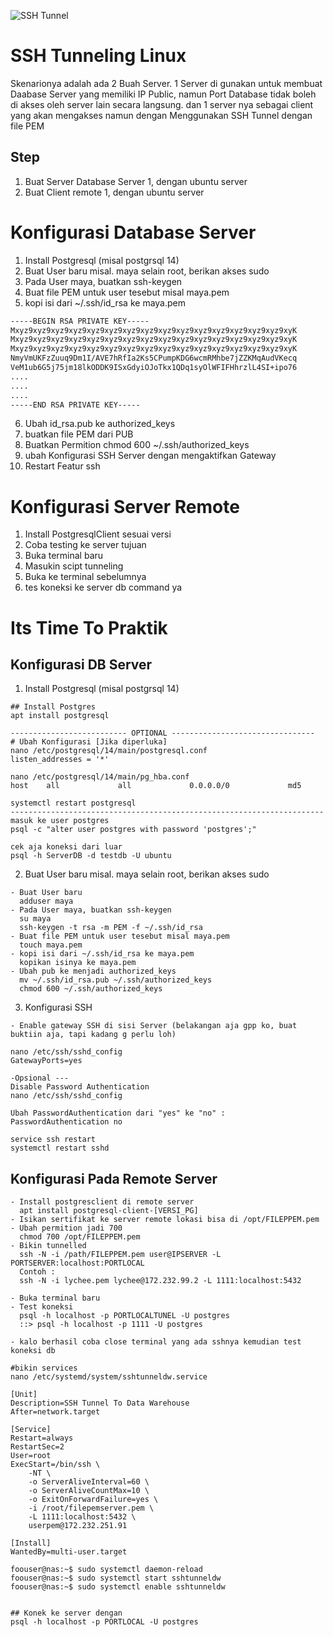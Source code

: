 ![SSH Tunnel](https://www.ssh.com/hubfs/Imported_Blog_Media/Securing_applications_with_ssh_tunneling___port_forwarding-2.png)

# SSH Tunneling Linux
Skenarionya adalah ada 2 Buah Server. 1 Server di gunakan untuk membuat Daabase Server yang memiliki IP Public, namun Port Database tidak boleh di akses oleh server lain secara langsung. dan 1 server nya sebagai client yang akan mengakses namun dengan Menggunakan SSH Tunnel dengan file PEM

## Step
1. Buat Server Database Server 1, dengan ubuntu server 
2. Buat Client remote  1, dengan ubuntu server 

# Konfigurasi Database Server
1. Install Postgresql (misal postgrsql 14)
2. Buat User baru misal. maya selain root, berikan akses sudo 
3. Pada User maya, buatkan ssh-keygen
4. Buat file PEM untuk user tesebut misal maya.pem
5. kopi isi dari ~/.ssh/id_rsa ke maya.pem
```bash
-----BEGIN RSA PRIVATE KEY-----
Mxyz9xyz9xyz9xyz9xyz9xyz9xyz9xyz9xyz9xyz9xyz9xyz9xyz9xyz9xyz9xyK
Mxyz9xyz9xyz9xyz9xyz9xyz9xyz9xyz9xyz9xyz9xyz9xyz9xyz9xyz9xyz9xyK
Mxyz9xyz9xyz9xyz9xyz9xyz9xyz9xyz9xyz9xyz9xyz9xyz9xyz9xyz9xyz9xyK
NmyVmUKFzZuuq9Dm1I/AVE7hRfIa2Ks5CPumpKDG6wcmRMhbe7jZZKMqAudVKecq
VeM1ub6G5j75jm18lkODDK9ISxGdyiOJoTkx1QDq1syOlWFIFHhrzlL4SI+ipo76
....
....
....
-----END RSA PRIVATE KEY-----
```
6. Ubah id_rsa.pub ke authorized_keys  
7. buatkan file PEM dari PUB
8. Buatkan Permition chmod 600 ~/.ssh/authorized_keys
9. ubah Konfigurasi SSH Server dengan mengaktifkan Gateway
10. Restart Featur ssh


# Konfigurasi Server Remote
1. Install PostgresqlClient sesuai versi
2. Coba testing ke server tujuan 
3. Buka terminal baru 
4. Masukin scipt tunneling
5. Buka ke terminal sebelumnya 
6. tes koneksi ke server db command ya


# Its Time To Praktik
## Konfigurasi DB Server

1. Install Postgresql (misal postgrsql 14)

```
## Install Postgres
apt install postgresql

-------------------------- OPTIONAL --------------------------------
# Ubah Konfigurasi [Jika diperluka]
nano /etc/postgresql/14/main/postgresql.conf
listen_addresses = '*'

nano /etc/postgresql/14/main/pg_hba.conf
host    all             all             0.0.0.0/0             md5

systemctl restart postgresql
----------------------------------------------------------------------
masuk ke user postgres
psql -c "alter user postgres with password 'postgres';"

cek aja koneksi dari luar 
psql -h ServerDB -d testdb -U ubuntu

```

2. Buat User baru misal. maya selain root, berikan akses sudo 

```
- Buat User baru
  adduser maya
- Pada User maya, buatkan ssh-keygen
  su maya
  ssh-keygen -t rsa -m PEM -f ~/.ssh/id_rsa
- Buat file PEM untuk user tesebut misal maya.pem
  touch maya.pem
- kopi isi dari ~/.ssh/id_rsa ke maya.pem
  kopikan isinya ke maya.pem
- Ubah pub ke menjadi authorized_keys
  mv ~/.ssh/id_rsa.pub ~/.ssh/authorized_keys
  chmod 600 ~/.ssh/authorized_keys
```

3. Konfigurasi SSH 
```
- Enable gateway SSH di sisi Server (belakangan aja gpp ko, buat buktiin aja, tapi kadang g perlu loh)

nano /etc/ssh/sshd_config
GatewayPorts=yes

-Opsional ---
Disable Password Authentication
nano /etc/ssh/sshd_config

Ubah PasswordAuthentication dari "yes" ke "no" :
PasswordAuthentication no

service ssh restart
systemctl restart sshd
```


## Konfigurasi Pada Remote Server
```
- Install postgresclient di remote server
  apt install postgresql-client-[VERSI_PG]
- Isikan sertifikat ke server remote lokasi bisa di /opt/FILEPPEM.pem
- Ubah permition jadi 700
  chmod 700 /opt/FILEPPEM.pem
- Bikin tunnelled
  ssh -N -i /path/FILEPPEM.pem user@IPSERVER -L PORTSERVER:localhost:PORTLOCAL
  Contoh :
  ssh -N -i lychee.pem lychee@172.232.99.2 -L 1111:localhost:5432

- Buka terminal baru
- Test koneksi 
  psql -h localhost -p PORTLOCALTUNEL -U postgres
  ::> psql -h localhost -p 1111 -U postgres

- kalo berhasil coba close terminal yang ada sshnya kemudian test koneksi db

#bikin services
nano /etc/systemd/system/sshtunneldw.service

[Unit]
Description=SSH Tunnel To Data Warehouse
After=network.target

[Service]
Restart=always
RestartSec=2
User=root
ExecStart=/bin/ssh \
    -NT \
    -o ServerAliveInterval=60 \
    -o ServerAliveCountMax=10 \
    -o ExitOnForwardFailure=yes \
    -i /root/filepemserver.pem \
    -L 1111:localhost:5432 \
    userpem@172.232.251.91

[Install]
WantedBy=multi-user.target

foouser@nas:~$ sudo systemctl daemon-reload
foouser@nas:~$ sudo systemctl start sshtunneldw
foouser@nas:~$ sudo systemctl enable sshtunneldw


## Konek ke server dengan 
psql -h localhost -p PORTLOCAL -U postgres

```